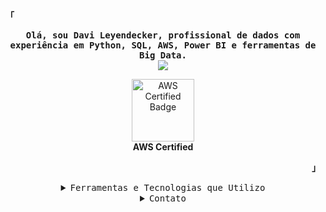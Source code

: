 <!-- Profile -->
<p align="left"><strong><samp>「</samp></strong></p>
<p align="center">
    <samp>
        <b>
            Olá, sou Davi Leyendecker, profissional de dados com experiência em Python, SQL, AWS, Power BI e ferramentas de Big Data.
        </b>
    </samp>
    <br>
    <img src="https://readme-typing-svg.herokuapp.com?font=Iosevka&size=16&color=6A0DAD&center=true&width=410&height=45&lines=Entusiasta+de+Big+Data">
    <br>
    <p align="center">
        <a href="https://www.credly.com/badges/cac3202a-1fc0-44e6-b637-622c75ab4a15" target="_blank">
            <img src="https://images.credly.com/size/340x340/images/00634f82-b07f-4bbd-a6bb-53de397fc3a6/image.png" alt="AWS Certified Badge" width="100" height="100">
        </a>
        <br>
        <b>AWS Certified</b>
    </p>
</p>

<p align="right"><strong><samp>」</samp></strong></p>

<details align="center">
    <summary><samp>Ferramentas e Tecnologias que Utilizo</samp></summary>

<p align="center">
        <img src="https://img.shields.io/badge/Python-3776AB?style=for-the-badge&logo=python&logoColor=white">
        <img src="https://img.shields.io/badge/AWS-232F3E?style=for-the-badge&logo=amazonaws&logoColor=white">
        <img src="https://img.shields.io/badge/SQL-00758F?style=for-the-badge&logo=sql&logoColor=white">
        <img src="https://img.shields.io/badge/Power%20BI-2769B5?style=for-the-badge&logo=powerbi&logoColor=white">
        <img src="https://img.shields.io/badge/Apache%20Spark-E25A1C?style=for-the-badge&logo=apache-spark&logoColor=white">
        <img src="https://img.shields.io/badge/Databricks-FF6347?style=for-the-badge&logo=databricks&logoColor=white">
        <img src="https://img.shields.io/badge/Docker-2496ED?style=for-the-badge&logo=docker&logoColor=white">
        <img src="https://img.shields.io/badge/Terraform-7B42A0?style=for-the-badge&logo=terraform&logoColor=white">
        <img src="https://img.shields.io/badge/Apache%20Kafka-231F20?style=for-the-badge&logo=apache-kafka&logoColor=white">
        <img src="https://img.shields.io/badge/Apache%20Airflow-017C6D?style=for-the-badge&logo=apache-airflow&logoColor=white">
    </p>
</details>

<details align="center">
    <summary><samp>Contato</samp></summary>
    <p align="center">
        <samp>
            <a href="https://www.linkedin.com/in/davileyendecker/"><img src="https://img.shields.io/badge/LinkedIn-0077B5?style=for-the-badge&logo=linkedin&logoColor=white"></a>
            <a href="https://wa.me/5521984232310"><img src="https://img.shields.io/badge/WhatsApp-25D366?style=for-the-badge&logo=whatsapp&logoColor=white" alt="WhatsApp"></a>
        </samp>
    </p>
</details>
